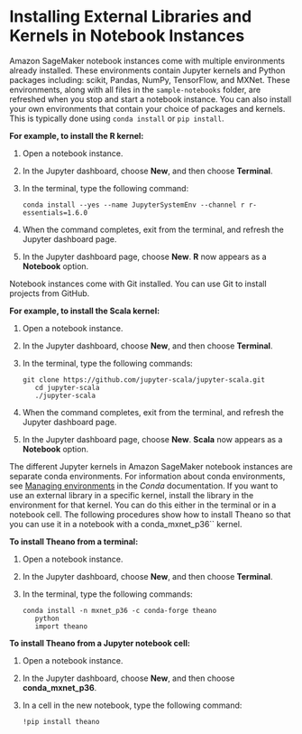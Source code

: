 # Installing External Libraries and Kernels in Notebook Instances<a name="nbi-add-external"></a>

Amazon SageMaker notebook instances come with multiple environments already installed\. These environments contain Jupyter kernels and Python packages including: scikit, Pandas, NumPy, TensorFlow, and MXNet\. These environments, along with all files in the `sample-notebooks` folder, are refreshed when you stop and start a notebook instance\. You can also install your own environments that contain your choice of packages and kernels\. This is typically done using `conda install` or `pip install`\.

**For example, to install the R kernel:**

1. Open a notebook instance\.

1. In the Jupyter dashboard, choose **New**, and then choose **Terminal**\.

1. In the terminal, type the following command:

   ```
   conda install --yes --name JupyterSystemEnv --channel r r-essentials=1.6.0
   ```

1. When the command completes, exit from the terminal, and refresh the Jupyter dashboard page\.

1. In the Jupyter dashboard page, choose **New**\. **R** now appears as a **Notebook** option\.

Notebook instances come with Git installed\. You can use Git to install projects from GitHub\.

**For example, to install the Scala kernel:**

1. Open a notebook instance\.

1. In the Jupyter dashboard, choose **New**, and then choose **Terminal**\.

1. In the terminal, type the following commands:

   ```
   git clone https://github.com/jupyter-scala/jupyter-scala.git
      cd jupyter-scala
      ./jupyter-scala
   ```

1. When the command completes, exit from the terminal, and refresh the Jupyter dashboard page\.

1. In the Jupyter dashboard page, choose **New**\. **Scala** now appears as a **Notebook** option\.

The different Jupyter kernels in Amazon SageMaker notebook instances are separate conda environments\. For information about conda environments, see [Managing environments](https://conda.io/docs/user-guide/tasks/manage-environments.html) in the *Conda* documentation\. If you want to use an external library in a specific kernel, install the library in the environment for that kernel\. You can do this either in the terminal or in a notebook cell\. The following procedures show how to install Theano so that you can use it in a notebook with a conda\_mxnet\_p36`` kernel\.

**To install Theano from a terminal:**

1. Open a notebook instance\.

1. In the Jupyter dashboard, choose **New**, and then choose **Terminal**\.

1. In the terminal, type the following commands:

   ```
   conda install -n mxnet_p36 -c conda-forge theano
      python
      import theano
   ```

**To install Theano from a Jupyter notebook cell:**

1. Open a notebook instance\.

1. In the Jupyter dashboard, choose **New**, and then choose **conda\_mxnet\_p36**\.

1. In a cell in the new notebook, type the following command:

   ```
   !pip install theano
   ```